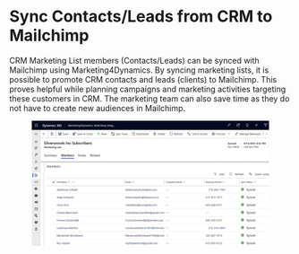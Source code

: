 # Sync Contacts/Leads from CRM to Mailchimp

CRM Marketing List members (Contacts/Leads) can be synced with Mailchimp using Marketing4Dynamics. By syncing marketing lists, it is possible to promote CRM contacts and leads (clients) to Mailchimp. This proves helpful while planning campaigns and marketing activities targeting these customers in CRM. The marketing team can also save time as they do not have to create new audiences in Mailchimp.

<figure><img src="../../.gitbook/assets/Sync-Contacts-f1d2.svg" alt=""><figcaption></figcaption></figure>
